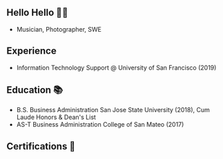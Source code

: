 ## Hello Hello 👋🏽
- Musician, Photographer, SWE 

## Experience
- Information Technology Support @ University of San Francisco (2019)

## Education 📚
- B.S. Business Administration San Jose State University (2018), Cum Laude Honors & Dean's List
- AS-T Business Administration College of San Mateo (2017)

## Certifications 📜
